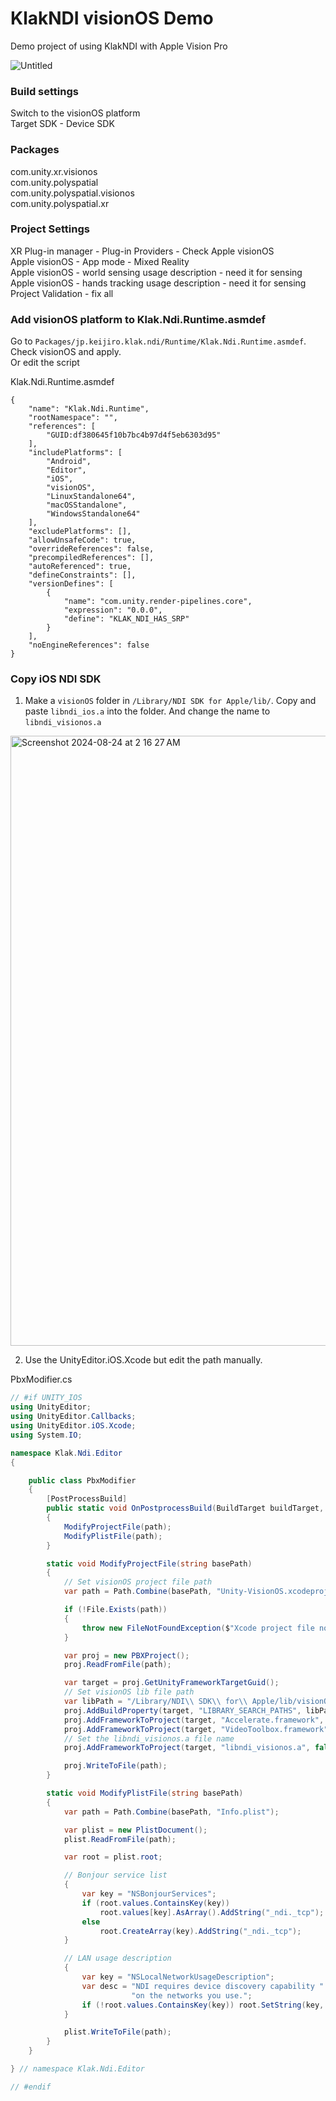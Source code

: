# KlakNDI visionOS Demo

Demo project of using KlakNDI with Apple Vision Pro

![Untitled](https://github.com/user-attachments/assets/85bbeef8-e340-49ca-922a-e29e3f39d708)

### Build settings
Switch to the visionOS platform    
Target SDK - Device SDK    

### Packages
com.unity.xr.visionos    
com.unity.polyspatial    
com.unity.polyspatial.visionos    
com.unity.polyspatial.xr    

### Project Settings
XR Plug-in manager - Plug-in Providers - Check Apple visionOS    
Apple visionOS - App mode - Mixed Reality    
Apple visionOS - world sensing usage description - need it for sensing    
Apple visionOS - hands tracking usage description - need it for sensing    
Project Validation - fix all    

### Add visionOS platform to Klak.Ndi.Runtime.asmdef
Go to `Packages/jp.keijiro.klak.ndi/Runtime/Klak.Ndi.Runtime.asmdef`. Check visionOS and apply.    
Or edit the script    

Klak.Ndi.Runtime.asmdef
```
{
    "name": "Klak.Ndi.Runtime",
    "rootNamespace": "",
    "references": [
        "GUID:df380645f10b7bc4b97d4f5eb6303d95"
    ],
    "includePlatforms": [
        "Android",
        "Editor",
        "iOS",
        "visionOS",
        "LinuxStandalone64",
        "macOSStandalone",
        "WindowsStandalone64"
    ],
    "excludePlatforms": [],
    "allowUnsafeCode": true,
    "overrideReferences": false,
    "precompiledReferences": [],
    "autoReferenced": true,
    "defineConstraints": [],
    "versionDefines": [
        {
            "name": "com.unity.render-pipelines.core",
            "expression": "0.0.0",
            "define": "KLAK_NDI_HAS_SRP"
        }
    ],
    "noEngineReferences": false
}
```

### Copy iOS NDI SDK
1. Make a `visionOS` folder in `/Library/NDI SDK for Apple/lib/`. Copy and paste `libndi_ios.a` into the folder. And change the name to `libndi_visionos.a`
<img width="976" alt="Screenshot 2024-08-24 at 2 16 27 AM" src="https://github.com/user-attachments/assets/002f17d4-c29e-413a-b99e-d8836f4920eb">

2. Use the UnityEditor.iOS.Xcode but edit the path manually.

PbxModifier.cs
```cs
// #if UNITY_IOS
using UnityEditor;
using UnityEditor.Callbacks;
using UnityEditor.iOS.Xcode;
using System.IO;

namespace Klak.Ndi.Editor
{

    public class PbxModifier
    {
        [PostProcessBuild]
        public static void OnPostprocessBuild(BuildTarget buildTarget, string path)
        {
            ModifyProjectFile(path);
            ModifyPlistFile(path);
        }

        static void ModifyProjectFile(string basePath)
        {
            // Set visionOS project file path
            var path = Path.Combine(basePath, "Unity-VisionOS.xcodeproj", "project.pbxproj");

            if (!File.Exists(path))
            {
                throw new FileNotFoundException($"Xcode project file not found at path: {path}");
            }

            var proj = new PBXProject();
            proj.ReadFromFile(path);

            var target = proj.GetUnityFrameworkTargetGuid();
            // Set visionOS lib file path
            var libPath = "/Library/NDI\\ SDK\\ for\\ Apple/lib/visionOS";
            proj.AddBuildProperty(target, "LIBRARY_SEARCH_PATHS", libPath);
            proj.AddFrameworkToProject(target, "Accelerate.framework", false);
            proj.AddFrameworkToProject(target, "VideoToolbox.framework", false);
            // Set the libndi_visionos.a file name
            proj.AddFrameworkToProject(target, "libndi_visionos.a", false);

            proj.WriteToFile(path);
        }

        static void ModifyPlistFile(string basePath)
        {
            var path = Path.Combine(basePath, "Info.plist");

            var plist = new PlistDocument();
            plist.ReadFromFile(path);

            var root = plist.root;

            // Bonjour service list
            {
                var key = "NSBonjourServices";
                if (root.values.ContainsKey(key))
                    root.values[key].AsArray().AddString("_ndi._tcp");
                else
                    root.CreateArray(key).AddString("_ndi._tcp");
            }

            // LAN usage description
            {
                var key = "NSLocalNetworkUsageDescription";
                var desc = "NDI requires device discovery capability " +
                           "on the networks you use.";
                if (!root.values.ContainsKey(key)) root.SetString(key, desc);
            }

            plist.WriteToFile(path);
        }
    }

} // namespace Klak.Ndi.Editor

// #endif
```

